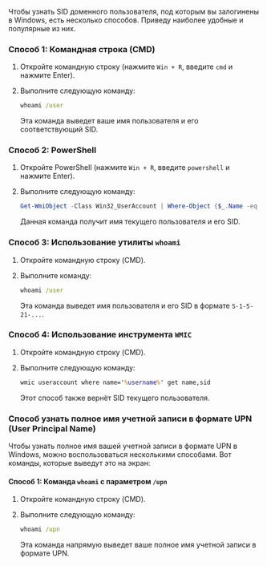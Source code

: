 Чтобы узнать SID доменного пользователя, под которым вы залогинены в Windows, есть несколько способов. Приведу наиболее удобные и популярные из них.

### Способ 1: Командная строка (CMD)
1. Откройте командную строку (нажмите `Win + R`, введите `cmd` и нажмите Enter).
2. Выполните следующую команду:

   ```cmd
   whoami /user
   ```

   Эта команда выведет ваше имя пользователя и его соответствующий SID.

### Способ 2: PowerShell
1. Откройте PowerShell (нажмите `Win + R`, введите `powershell` и нажмите Enter).
2. Выполните следующую команду:

   ```powershell
   Get-WmiObject -Class Win32_UserAccount | Where-Object {$_.Name -eq $env:USERNAME} | Select-Object Name, SID
   ```

   Данная команда получит имя текущего пользователя и его SID.

### Способ 3: Использование утилиты `whoami`
1. Откройте командную строку (CMD).
2. Выполните команду:

   ```cmd
   whoami /user
   ```

   Эта команда выведет имя пользователя и его SID в формате `S-1-5-21-...`.

### Способ 4: Использование инструмента `WMIC`
1. Откройте командную строку (CMD).
2. Выполните следующую команду:

   ```cmd
   wmic useraccount where name='%username%' get name,sid
   ```

   Этот способ также вернёт SID текущего пользователя.


### Способ узнать полное имя учетной записи в формате UPN (User Principal Name)

Чтобы узнать полное имя вашей учетной записи в формате UPN в Windows, можно воспользоваться несколькими способами. Вот команды, которые выведут это на экран:

#### Способ 1: Команда `whoami` с параметром `/upn`

1. Откройте командную строку (CMD).
2. Выполните следующую команду:

   ```cmd
   whoami /upn
   ```

   Эта команда напрямую выведет ваше полное имя учетной записи в формате UPN.


